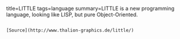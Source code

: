 title=LITTLE
tags=language
summary=LITTLE is a new programming language, looking like LISP, but pure Object-Oriented.
~~~~~~

[Source](http://www.thalion-graphics.de/little/)

